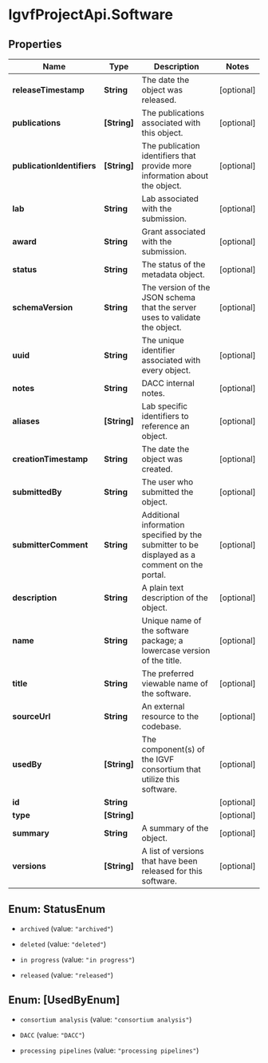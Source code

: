 # IgvfProjectApi.Software

## Properties

Name | Type | Description | Notes
------------ | ------------- | ------------- | -------------
**releaseTimestamp** | **String** | The date the object was released. | [optional] 
**publications** | **[String]** | The publications associated with this object. | [optional] 
**publicationIdentifiers** | **[String]** | The publication identifiers that provide more information about the object. | [optional] 
**lab** | **String** | Lab associated with the submission. | [optional] 
**award** | **String** | Grant associated with the submission. | [optional] 
**status** | **String** | The status of the metadata object. | [optional] 
**schemaVersion** | **String** | The version of the JSON schema that the server uses to validate the object. | [optional] 
**uuid** | **String** | The unique identifier associated with every object. | [optional] 
**notes** | **String** | DACC internal notes. | [optional] 
**aliases** | **[String]** | Lab specific identifiers to reference an object. | [optional] 
**creationTimestamp** | **String** | The date the object was created. | [optional] 
**submittedBy** | **String** | The user who submitted the object. | [optional] 
**submitterComment** | **String** | Additional information specified by the submitter to be displayed as a comment on the portal. | [optional] 
**description** | **String** | A plain text description of the object. | [optional] 
**name** | **String** | Unique name of the software package; a lowercase version of the title. | [optional] 
**title** | **String** | The preferred viewable name of the software. | [optional] 
**sourceUrl** | **String** | An external resource to the codebase. | [optional] 
**usedBy** | **[String]** | The component(s) of the IGVF consortium that utilize this software. | [optional] 
**id** | **String** |  | [optional] 
**type** | **[String]** |  | [optional] 
**summary** | **String** | A summary of the object. | [optional] 
**versions** | **[String]** | A list of versions that have been released for this software. | [optional] 



## Enum: StatusEnum


* `archived` (value: `"archived"`)

* `deleted` (value: `"deleted"`)

* `in progress` (value: `"in progress"`)

* `released` (value: `"released"`)





## Enum: [UsedByEnum]


* `consortium analysis` (value: `"consortium analysis"`)

* `DACC` (value: `"DACC"`)

* `processing pipelines` (value: `"processing pipelines"`)




